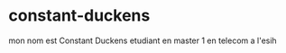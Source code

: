 constant-duckens
================
mon nom est Constant Duckens etudiant en master 1 en telecom a l'esih
